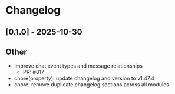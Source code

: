 # Changelog

## [0.1.0] - 2025-10-30


## Other

- Improve chat event types and message relationships
   - PR: #817
- chore(property): update changelog and version to v1.47.4
- chore: remove duplicate changelog sections across all modules
